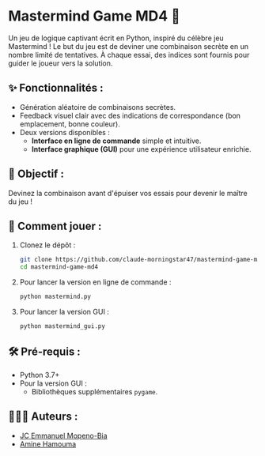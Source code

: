 # Mastermind Game MD4 🧩

Un jeu de logique captivant écrit en Python, inspiré du célèbre jeu Mastermind ! Le but du jeu est de deviner une combinaison secrète en un nombre limité de tentatives. À chaque essai, des indices sont fournis pour guider le joueur vers la solution.

## ✨ Fonctionnalités :

- Génération aléatoire de combinaisons secrètes.
- Feedback visuel clair avec des indications de correspondance (bon emplacement, bonne couleur).
- Deux versions disponibles :
  - **Interface en ligne de commande** simple et intuitive.
  - **Interface graphique (GUI)** pour une expérience utilisateur enrichie.

## 🎯 Objectif :

Devinez la combinaison avant d'épuiser vos essais pour devenir le maître du jeu !

## 🚀 Comment jouer :

1. Clonez le dépôt :
   ```bash
   git clone https://github.com/claude-morningstar47/mastermind-game-md4.git
   cd mastermind-game-md4
   ```
2. Pour lancer la version en ligne de commande :
   ```bash
   python mastermind.py
   ```
3. Pour lancer la version GUI :
   ```bash
   python mastermind_gui.py
   ```

## 🛠️ Pré-requis :

- Python 3.7+
- Pour la version GUI :
  - Bibliothèques supplémentaires `pygame`.

## 👨‍👩‍👦 Auteurs :

- [JC Emmanuel Mopeno-Bia](https://github.com/morningstar-47)
- [Amine Hamouma](https://github.com/HamoumaAmine)
